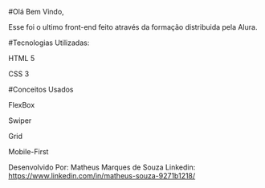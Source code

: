 #Olá Bem Vindo,

Esse foi o ultimo front-end feito através da formação distribuida pela Alura.

#Tecnologias Utilizadas:

HTML 5 

CSS 3

#Conceitos Usados

FlexBox 

Swiper

Grid

Mobile-First

Desenvolvido Por: Matheus Marques de Souza
Linkedin: https://www.linkedin.com/in/matheus-souza-9271b1218/